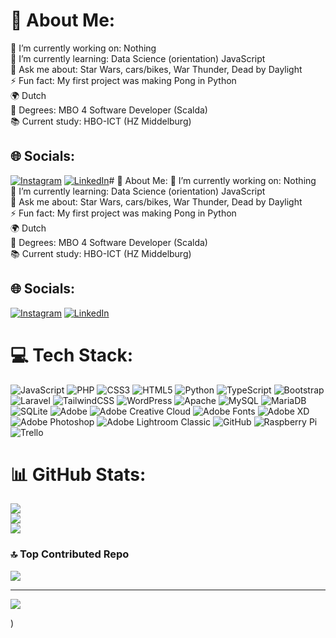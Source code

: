 # 💫 About Me:
🔭 I’m currently working on: Nothing<br>🌱 I’m currently learning: Data Science (orientation) JavaScript <br>💬 Ask me about: Star Wars, cars/bikes, War Thunder, Dead by Daylight<br>⚡ Fun fact: My first project was making Pong in Python<br>🌍 Dutch<br>📃 Degrees: MBO 4 Software Developer (Scalda)<br>📚 Current study: HBO-ICT (HZ Middelburg)


## 🌐 Socials:
[![Instagram](https://img.shields.io/badge/Instagram-%23E4405F.svg?logo=Instagram&logoColor=white)](https://instagram.com/Carspotlars) [![LinkedIn](https://img.shields.io/badge/LinkedIn-%230077B5.svg?logo=linkedin&logoColor=white)](https://www.linkedin.com/feed/?trk=guest_homepage-basic_google-one-tap-submit)# 💫 About Me:
🔭 I’m currently working on: Nothing<br>🌱 I’m currently learning: Data Science (orientation) JavaScript <br>💬 Ask me about: Star Wars, cars/bikes, War Thunder, Dead by Daylight<br>⚡ Fun fact: My first project was making Pong in Python<br>🌍 Dutch<br>📃 Degrees: MBO 4 Software Developer (Scalda)<br>📚 Current study: HBO-ICT (HZ Middelburg)


## 🌐 Socials:
[![Instagram](https://img.shields.io/badge/Instagram-%23E4405F.svg?logo=Instagram&logoColor=white)](https://instagram.com/Carspotlars) [![LinkedIn](https://img.shields.io/badge/LinkedIn-%230077B5.svg?logo=linkedin&logoColor=white)](https://www.linkedin.com/in/lars-loois-5b3268236)

# 💻 Tech Stack:
![JavaScript](https://img.shields.io/badge/javascript-%23323330.svg?style=for-the-badge&logo=javascript&logoColor=%23F7DF1E) ![PHP](https://img.shields.io/badge/php-%23777BB4.svg?style=for-the-badge&logo=php&logoColor=white) ![CSS3](https://img.shields.io/badge/css3-%231572B6.svg?style=for-the-badge&logo=css3&logoColor=white) ![HTML5](https://img.shields.io/badge/html5-%23E34F26.svg?style=for-the-badge&logo=html5&logoColor=white) ![Python](https://img.shields.io/badge/python-3670A0?style=for-the-badge&logo=python&logoColor=ffdd54) ![TypeScript](https://img.shields.io/badge/typescript-%23007ACC.svg?style=for-the-badge&logo=typescript&logoColor=white) ![Bootstrap](https://img.shields.io/badge/bootstrap-%238511FA.svg?style=for-the-badge&logo=bootstrap&logoColor=white) ![Laravel](https://img.shields.io/badge/laravel-%23FF2D20.svg?style=for-the-badge&logo=laravel&logoColor=white) ![TailwindCSS](https://img.shields.io/badge/tailwindcss-%2338B2AC.svg?style=for-the-badge&logo=tailwind-css&logoColor=white) ![WordPress](https://img.shields.io/badge/WordPress-%23117AC9.svg?style=for-the-badge&logo=WordPress&logoColor=white) ![Apache](https://img.shields.io/badge/apache-%23D42029.svg?style=for-the-badge&logo=apache&logoColor=white) ![MySQL](https://img.shields.io/badge/mysql-4479A1.svg?style=for-the-badge&logo=mysql&logoColor=white) ![MariaDB](https://img.shields.io/badge/MariaDB-003545?style=for-the-badge&logo=mariadb&logoColor=white) ![SQLite](https://img.shields.io/badge/sqlite-%2307405e.svg?style=for-the-badge&logo=sqlite&logoColor=white) ![Adobe](https://img.shields.io/badge/adobe-%23FF0000.svg?style=for-the-badge&logo=adobe&logoColor=white) ![Adobe Creative Cloud](https://img.shields.io/badge/Adobe%20Creative%20Cloud-DA1F26.svg?style=for-the-badge&logo=Adobe%20Creative%20Cloud&logoColor=white) ![Adobe Fonts](https://img.shields.io/badge/Adobe%20Fonts-000B1D.svg?style=for-the-badge&logo=Adobe%20Fonts&logoColor=white) ![Adobe XD](https://img.shields.io/badge/Adobe%20XD-470137?style=for-the-badge&logo=Adobe%20XD&logoColor=#FF61F6) ![Adobe Photoshop](https://img.shields.io/badge/adobe%20photoshop-%2331A8FF.svg?style=for-the-badge&logo=adobe%20photoshop&logoColor=white) ![Adobe Lightroom Classic](https://img.shields.io/badge/Adobe%20Lightroom%20Classic-31A8FF.svg?style=for-the-badge&logo=Adobe%20Lightroom%20Classic&logoColor=white) ![GitHub](https://img.shields.io/badge/github-%23121011.svg?style=for-the-badge&logo=github&logoColor=white) ![Raspberry Pi](https://img.shields.io/badge/-Raspberry_Pi-C51A4A?style=for-the-badge&logo=Raspberry-Pi) ![Trello](https://img.shields.io/badge/Trello-%23026AA7.svg?style=for-the-badge&logo=Trello&logoColor=white)
# 📊 GitHub Stats:
![](https://github-readme-stats.vercel.app/api?username=Lars399&theme=dark&hide_border=false&include_all_commits=true&count_private=true)<br/>
![](https://nirzak-streak-stats.vercel.app/?user=Lars399&theme=dark&hide_border=false)<br/>
![](https://github-readme-stats.vercel.app/api/top-langs/?username=Lars399&theme=dark&hide_border=false&include_all_commits=true&count_private=true&layout=compact)

### 🔝 Top Contributed Repo
![](https://github-contributor-stats.vercel.app/api?username=Lars399&limit=5&theme=dark&combine_all_yearly_contributions=true)

---
[![](https://visitcount.itsvg.in/api?id=Lars399&icon=0&color=0)](https://visitcount.itsvg.in)

<!-- Proudly created with GPRM ( https://gprm.itsvg.in ) -->) 
